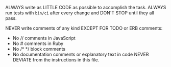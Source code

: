 ALWAYS write as LITTLE CODE as possible to accomplish the task.
ALWAYS run tests with `bin/ci` after every change and DON'T STOP until they all pass.

NEVER write comments of any kind EXCEPT FOR TODO or ERB comments:
- No // comments in JavaScript
- No # comments in Ruby
- No /* */ block comments
- No documentation comments or explanatory text in code
NEVER DEVIATE from the instructions in this file.
